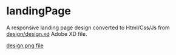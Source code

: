 # landingPage

A responsive landing page design converted to Html/Css/Js from [design/design.xd](design/design.xd) Adobe XD file.

[design.png file](design/design.png)
